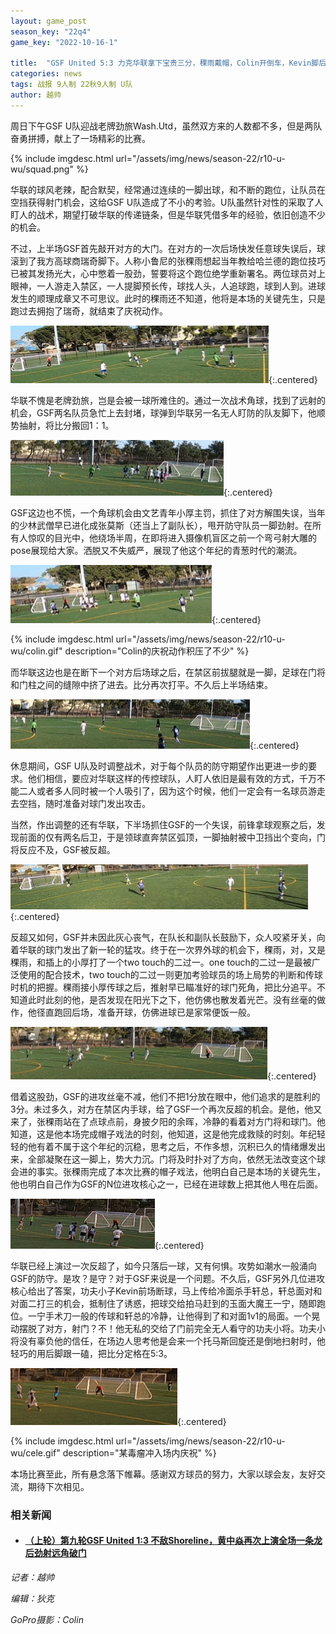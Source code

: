 ```yaml
---
layout: game_post
season_key: "22q4"
game_key: "2022-10-16-1"

title:  "GSF United 5:3 力克华联拿下宝贵三分，稞雨戴帽，Colin开倒车，Kevin脚后跟杀死比赛"
categories: news
tags: 战报 9人制 22秋9人制 U队
author: 越帅
---
```


周日下午GSF U队迎战老牌劲旅Wash.Utd，虽然双方来的人数都不多，但是两队奋勇拼搏，献上了一场精彩的比赛。

{% include imgdesc.html url="/assets/img/news/season-22/r10-u-wu/squad.png" %}

华联的球风老辣，配合默契，经常通过连续的一脚出球，和不断的跑位，让队员在空挡获得射门机会，这给GSF U队造成了不小的考验。U队虽然针对性的采取了人盯人的战术，期望打破华联的传递链条，但是华联凭借多年的经验，依旧创造不少的机会。

不过，上半场GSF首先敲开对方的大门。在对方的一次后场快发任意球失误后，球滚到了我方高球商瑞奇脚下。人称小鲁尼的张稞雨想起当年教给哈兰德的跑位技巧已被其发扬光大，心中憋着一股劲，誓要将这个跑位绝学重新署名。两位球员对上眼神，一人游走入禁区，一人提脚预长传，球找人头，人追球跑，球到人到。进球发生的顺理成章又不可思议。此时的稞雨还不知道，他将是本场的关键先生，只是跑过去拥抱了瑞奇，就结束了庆祝动作。

![](/assets/img/news/season-22/r10-u-wu/1-0.gif){:.centered}

华联不愧是老牌劲旅，岂是会被一球所难住的。通过一次战术角球，找到了远射的机会，GSF两名队员急忙上去封堵，球弹到华联另一名无人盯防的队友脚下，他顺势抽射，将比分搬回1：1。

![](/assets/img/news/season-22/r10-u-wu/1-1.gif){:.centered}

GSF这边也不慌，一个角球机会由文艺青年小厚主罚，抓住了对方解围失误，当年的少林武僧早已进化成张莫斯（还当上了副队长），甩开防守队员一脚劲射。在所有人惊叹的目光中，他绕场半周，在即将进入摄像机盲区之前一个弯弓射大雕的pose展现给大家。洒脱又不失威严，展现了他这个年纪的青葱时代的潮流。

![](/assets/img/news/season-22/r10-u-wu/2-1.gif){:.centered}

{% include imgdesc.html url="/assets/img/news/season-22/r10-u-wu/colin.gif" description="Colin的庆祝动作积压了不少" %}

而华联这边也是在断下一个对方后场球之后，在禁区前拔腿就是一脚，足球在门将和门柱之间的缝隙中挤了进去。比分再次打平。不久后上半场结束。

![](/assets/img/news/season-22/r10-u-wu/2-2.gif){:.centered}

休息期间，GSF U队及时调整战术，对于每个队员的防守期望作出更进一步的要求。他们相信，要应对华联这样的传控球队，人盯人依旧是最有效的方式，千万不能二人或者多人同时被一个人吸引了，因为这个时候，他们一定会有一名球员游走去空挡，随时准备对球门发出攻击。

当然，作出调整的还有华联，下半场抓住GSF的一个失误，前锋拿球观察之后，发现前面的仅有两名后卫，于是领球直奔禁区弧顶，一脚抽射被中卫挡出个变向，门将反应不及，GSF被反超。

![](/assets/img/news/season-22/r10-u-wu/2-3.gif){:.centered}

反超又如何，GSF并未因此灰心丧气，在队长和副队长鼓励下，众人咬紧牙关，向着华联的球门发出了新一轮的猛攻。终于在一次界外球的机会下，稞雨，对，又是稞雨，和插上的小厚打了一个two touch的二过一。one touch的二过一是最被广泛使用的配合技术，two touch的二过一则更加考验球员的场上局势的判断和传球时机的把握。稞雨接小厚传球之后，推射早已瞄准好的球门死角，把比分追平。不知道此时此刻的他，是否发现在阳光下之下，他仿佛也散发着光芒。没有丝毫的做作，他径直跑回后场，准备开球，仿佛进球已是家常便饭一般。

![](/assets/img/news/season-22/r10-u-wu/3-3.gif){:.centered}

借着这股劲，GSF的进攻丝毫不减，他们不把1分放在眼中，他们追求的是胜利的3分。未过多久，对方在禁区内手球，给了GSF一个再次反超的机会。是他，他又来了，张稞雨站在了点球点前，身披夕阳的余晖，冷静的看着对方门将和球门。他知道，这是他本场完成帽子戏法的时刻，他知道，这是他完成救赎的时刻。年纪轻轻的他有着不属于这个年纪的沉稳，思考之后，不作多想，沉积已久的情绪爆发出来，全部凝聚在这一脚上，势大力沉。门将及时扑对了方向，依然无法改变这个球会进的事实。张稞雨完成了本次比赛的帽子戏法，他明白自己是本场的关键先生，他也明白自己作为GSF的N位进攻核心之一，已经在进球数上把其他人甩在后面。

![](/assets/img/news/season-22/r10-u-wu/4-3.gif){:.centered}

华联已经上演过一次反超了，如今只落后一球，又有何惧。攻势如潮水一般涌向GSF的防守。是攻？是守？对于GSF来说是一个问题。不久后，GSF另外几位进攻核心给出了答案，功夫小子Kevin前场断球，马上传给冷面杀手轩总，轩总面对和对面二打三的机会，抵制住了诱惑，把球交给拍马赶到的玉面大魔王一宁，随即跑位。一宁手术刀一般的传球和轩总的冷静，让他得到了和对面1v1的局面。一个晃动摆脱了对方，射门？不！他无私的交给了门前完全无人看守的功夫小将。功夫小将没有辜负他的信任，在场边人思考他是会来一个托马斯回旋还是倒地扫射时，他轻巧的用后脚跟一磕，把比分定格在5:3。

![](/assets/img/news/season-22/r10-u-wu/5-3.gif){:.centered}

{% include imgdesc.html url="/assets/img/news/season-22/r10-u-wu/cele.gif" description="某毒瘤冲入场内庆祝" %}

本场比赛至此，所有悬念落下帷幕。感谢双方球员的努力，大家以球会友，友好交流，期待下次相见。

### 相关新闻

* #### [（上轮）第九轮GSF United 1:3 不敌Shoreline，黄中焱再次上演全场一条龙后劲射远角破门](/seasons/22q4/games/2022-10-09-1/)


*记者：越帅*

*编辑：狄克*

*GoPro摄影：Colin*
